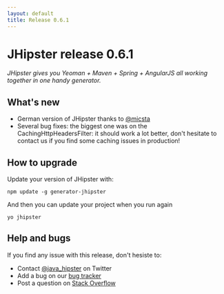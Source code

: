 ```yaml
---
layout: default
title: Release 0.6.1
---
```


JHipster release 0.6.1
==================

*JHipster gives you Yeoman + Maven + Spring + AngularJS all working together in one handy generator.*

What's new
----------

- German version of JHipster thanks to [@micsta](https://twitter.com/micsta)
- Several bug fixes: the biggest one was on the CachingHttpHeadersFilter: it should work a lot better, don't hesitate to contact us if you find some caching issues in production!

How to upgrade
------------

Update your version of JHipster with:

```
npm update -g generator-jhipster
```

And then you can update your project when you run again

```
yo jhipster
```

Help and bugs
--------------

If you find any issue with this release, don't hesiste to:

- Contact [@java_hipster](https://twitter.com/java_hipster) on Twitter
- Add a bug on our [bug tracker](https://github.com/jhipster/generator-jhipster/issues?state=open)
- Post a question on [Stack Overflow](http://stackoverflow.com/tags/jhipster/info)
